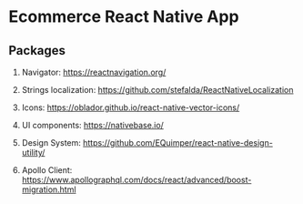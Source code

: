 # Ecommerce React Native App

## Packages

1. Navigator: https://reactnavigation.org/

2. Strings localization: https://github.com/stefalda/ReactNativeLocalization

3. Icons: https://oblador.github.io/react-native-vector-icons/

4. UI components: https://nativebase.io/

5. Design System: https://github.com/EQuimper/react-native-design-utility/

6. Apollo Client: https://www.apollographql.com/docs/react/advanced/boost-migration.html

